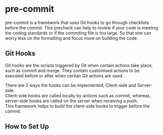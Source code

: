 # pre-commit
pre-commit is a framework that uses Git hooks to go through checklists before the commit. 
This precheck can help to review if your code is meeting the coding standards or if the commiting file is too large.
So that one can worry less on the formatting and focus more on building the code.

## Git Hooks
Git hooks are the scripts triggered by Git when certain actions take place, such as commit and merge.
They contain customised actions to be executed before or after when certian Git actions are used. 

There are 2 ways the hooks can be implemented; Client-side and Server-side.<br>
Client-side hooks are called locally by actions such as commit, whereas, server-side hooks are called on the server when receiving a push.<br>
This framework helps to build the client-side hooks to trigger before the commit.

## How to Set Up

